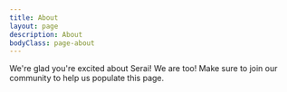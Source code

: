 ```yaml
---
title: About
layout: page
description: About
bodyClass: page-about
---
```


We're glad you're excited about Serai! We are too! Make sure to join our community to help us populate this page.
